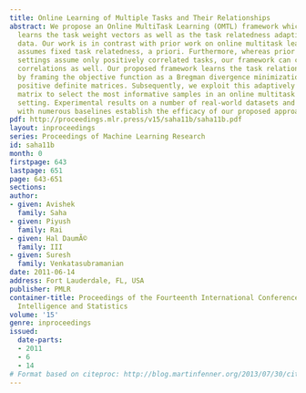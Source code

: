 ```yaml
---
title: Online Learning of Multiple Tasks and Their Relationships
abstract: We propose an Online MultiTask Learning (OMTL) framework which simultaneously
  learns the task weight vectors as well as the task relatedness adaptively from the
  data. Our work is in contrast with prior work on online multitask learning which
  assumes fixed task relatedness, a priori. Furthermore, whereas prior work in such
  settings assume only positively correlated tasks, our framework can capture negative
  correlations as well. Our proposed framework learns the task relationship matrix
  by framing the objective function as a Bregman divergence minimization problem for
  positive definite matrices. Subsequently, we exploit this adaptively learned task-relationship
  matrix to select the most informative samples in an online multitask active learning
  setting. Experimental results on a number of real-world datasets and comparisons
  with numerous baselines establish the efficacy of our proposed approach. [pdf]
pdf: http://proceedings.mlr.press/v15/saha11b/saha11b.pdf
layout: inproceedings
series: Proceedings of Machine Learning Research
id: saha11b
month: 0
firstpage: 643
lastpage: 651
page: 643-651
sections: 
author:
- given: Avishek
  family: Saha
- given: Piyush
  family: Rai
- given: Hal DaumÃ©
  family: III
- given: Suresh
  family: Venkatasubramanian
date: 2011-06-14
address: Fort Lauderdale, FL, USA
publisher: PMLR
container-title: Proceedings of the Fourteenth International Conference on Artificial
  Intelligence and Statistics
volume: '15'
genre: inproceedings
issued:
  date-parts:
  - 2011
  - 6
  - 14
# Format based on citeproc: http://blog.martinfenner.org/2013/07/30/citeproc-yaml-for-bibliographies/
---
```

